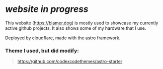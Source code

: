 # ***website in progress***
This website (https://blamer.dog) is mostly used to showcase my currently active github projects. It also shows some of my hardware that I use.

Deployed by cloudflare, made with the astro framework.

### Theme I used, but did modify:
> https://github.com/codexcodethemes/astro-starter
